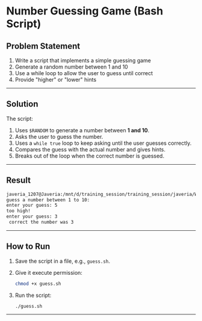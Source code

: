 # Number Guessing Game (Bash Script)

##  Problem Statement

1. Write a script that implements a simple guessing game
2. Generate a random number between 1 and 10
3. Use a while loop to allow the user to guess until correct
4. Provide "higher" or "lower" hints

---

##  Solution

The script:

1. Uses `$RANDOM` to generate a number between **1 and 10**.
2. Asks the user to guess the number.
3. Uses a `while true` loop to keep asking until the user guesses correctly.
4. Compares the guess with the actual number and gives hints.
5. Breaks out of the loop when the correct number is guessed.

---

##  Result

```bash
javeria_1207@Javeria:/mnt/d/training_session/training_session/javeria/Week_01/lab_03/guess_game$ ./guess_game.sh
guess a number between 1 to 10:
enter your guess: 5
too high!
enter your guess: 3
 correct the number was 3
```
---

##  How to Run

1. Save the script in a file, e.g., `guess.sh`.
2. Give it execute permission:

   ```bash
   chmod +x guess.sh
   ```
3. Run the script:

   ```bash
   ./guess.sh
   ```

---





